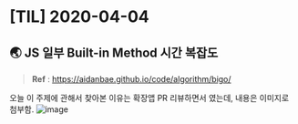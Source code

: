 # [TIL] 2020-04-04

## 🌏 JS 일부 Built-in Method 시간 복잡도
> **Ref** : https://aidanbae.github.io/code/algorithm/bigo/  

오늘 이 주제에 관해서 찾아본 이유는 확장앱 PR 리뷰하면서 였는데, 내용은 이미지로 첨부함.
![image](https://user-images.githubusercontent.com/42922453/78321289-871bfa00-75a6-11ea-9b95-9419870527ea.png)
